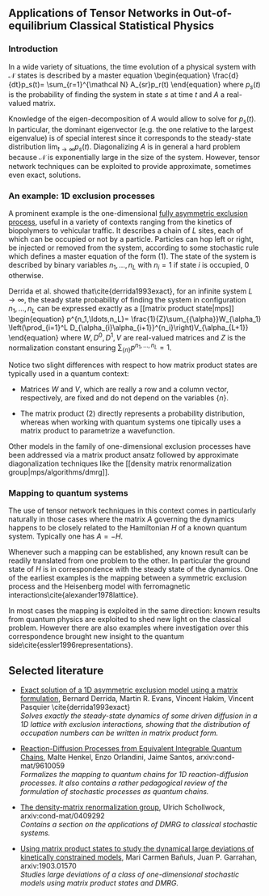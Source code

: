 
## Applications of Tensor Networks in Out-of-equilibrium Classical Statistical Physics

### Introduction

In a wide variety of situations, the time evolution of a physical system with $\mathcal N$ states is described by a master equation
\begin{equation}
 \frac{d}{dt}p_s(t)= \sum_{r=1}^{\mathcal N} A_{sr}p_r(t)
\end{equation}
where $p_s(t)$ is the probability of finding the system in state $s$ at time $t$ and $A$ a real-valued matrix.

Knowledge of the eigen-decomposition of $A$ would allow to solve for $p_s(t)$. In particular, the dominant eigenvector (e.g. the one relative to the largest eigenvalue) is of special interest since it corresponds to the steady-state distribution $\lim_{t\to\infty}p_s(t)$.
Diagonalizing $A$ is in general a hard problem because $\mathcal N$ is exponentially large in the size of the system.
However, tensor network techniques can be exploited to provide approximate, sometimes even exact, solutions.

### An example: 1D exclusion processes
A prominent example is the one-dimensional [fully asymmetric exclusion process](https://en.wikipedia.org/wiki/Asymmetric_simple_exclusion_process), useful in a variety of contexts ranging from the kinetics of biopolymers to vehicular traffic. 
It describes a chain of $L$ sites, each of which can be occupied or not by a particle. Particles can hop left or right, be injected or removed from the system, according to some stochastic rule which defines a master equation of the form $(1)$. 
The state of the system is described by binary variables $n_1,\ldots,n_L$ with $n_i=1$ if state $i$ is occupied, $0$ otherwise.

Derrida et al. showed that\cite{derrida1993exact}, for an infinite system $L\to\infty$, the steady state probability of finding the system in configuration $n_1,\ldots,n_L$ can be expressed exactly as a [[matrix product state|mps]]
\begin{equation}
p^{n_1,\ldots,n_L}= \frac{1}{Z}\sum_{\{\alpha\}}W_{\alpha_1} \left(\prod_{i=1}^L D_{\alpha_{i}\alpha_{i+1}}^{n_i}\right)V_{\alpha_{L+1}}
\end{equation}
where $W,D^0,D^1,V$ are real-valued matrices and $Z$ is the normalization constant ensuring $\sum_{\{n\}}p^{n_1,\ldots,n_L}= 1$.

Notice two slight differences with respect to how matrix product states are typically used in a quantum context:

* Matrices $W$ and $V$, which are really a row and a column vector, respectively, are fixed and do not depend on the variables $\{n\}$.

* The matrix product $(2)$ directly represents a probability distribution, whereas when working with quantum systems one tipically uses a matrix product to parametrize a wavefunction.

Other models in the family of one-dimensional exclusion processes have been addressed via a matrix product ansatz followed by approximate diagonalization techniques like the [[density matrix renormalization group|mps/algorithms/dmrg]].


### Mapping to quantum systems
The use of tensor network techniques in this context comes in particularly naturally in those cases where the matrix $A$ governing the dynamics happens to be closely related to the Hamiltonian $H$ of a known quantum system.
Typically one has $A=-H$.

Whenever such a mapping can be established, any known result can be readily translated from one problem to the other.
In particular the ground state of $H$ is in correspondence with the steady state of the dynamics.
One of the earliest examples is the mapping between a symmetric exclusion process and the Heisenberg model with ferromagnetic interactions\cite{alexander1978lattice}.

In most cases the mapping is exploited in the same direction: known results from quantum physics are exploited to shed new light on the classical problem.
However there are also examples where investigation over this correspondence brought new insight to the quantum side\cite{essler1996representations}.

## Selected literature

- [Exact solution of a 1D asymmetric exclusion model using a matrix formulation](https://iopscience.iop.org/article/10.1088/0305-4470/26/7/011), Bernard Derrida, Martin R. Evans, Vincent Hakim, Vincent Pasquier \cite{derrida1993exact}<br/>
  _Solves exactly the steady-state dynamics of some driven diffusion in a 1D lattice with exclusion interactions,
  showing that the distribution of occupation numbers can be written in matrix product form._

- [Reaction-Diffusion Processes from Equivalent Integrable Quantum Chains](https://www.sciencedirect.com/science/article/pii/S0003491697957122?via%3Dihub), Malte Henkel, Enzo Orlandini, Jaime Santos, arxiv:cond-mat/9610059 <br/>
  _Formalizes the mapping to quantum chains for 1D reaction-diffusion processes. It also contains a rather pedagogical review of the formulation of stochastic processes as quantum chains._

- [The density-matrix renormalization group](https://journals.aps.org/rmp/abstract/10.1103/RevModPhys.77.259), Ulrich Schollwock, arxiv:cond-mat/0409292 <br/>
  _Contains a section on the applications of DMRG to classical stochastic systems._

- [Using matrix product states to study the dynamical large deviations of kinetically constrained models](https://journals.aps.org/prl/abstract/10.1103/PhysRevLett.123.200601), Mari Carmen Bañuls, Juan P. Garrahan, arxiv:1903.01570 <br/>
  _Studies large deviations of a class of one-dimensional stochastic models using matrix product states and DMRG._
